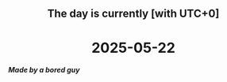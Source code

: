 <h2 align=center>The day is currently [with UTC+0]</h2>
<h1 align=center><!--TIME BEGIN-->2025-05-22<!--TIME END--></h1>
<h5>Made by a bored guy</h5>
